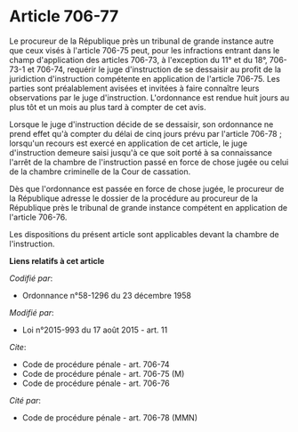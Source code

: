 # Article 706-77

Le procureur de la République près un tribunal de grande instance autre que ceux visés à l'article 706-75 peut, pour les
infractions entrant dans le champ d'application des articles 706-73, à l'exception du 11° et du 18°, 706-73-1 et 706-74,
requérir le juge d'instruction de se dessaisir au profit de la juridiction d'instruction compétente en application de
l'article 706-75. Les parties sont préalablement avisées et invitées à faire connaître leurs observations par le juge
d'instruction. L'ordonnance est rendue huit jours au plus tôt et un mois au plus tard à compter de cet avis. 

Lorsque le juge d'instruction décide de se dessaisir, son ordonnance ne prend effet qu'à compter du délai de cinq jours prévu
par l'article 706-78 ; lorsqu'un recours est exercé en application de cet article, le juge d'instruction demeure saisi
jusqu'à ce que soit porté à sa connaissance l'arrêt de la chambre de l'instruction passé en force de chose jugée ou celui de
la chambre criminelle de la Cour de cassation. 

Dès que l'ordonnance est passée en force de chose jugée, le procureur de la République adresse le dossier de la procédure au
procureur de la République près le tribunal de grande instance compétent en application de l'article 706-76. 

Les dispositions du présent article sont applicables devant la chambre de l'instruction.

**Liens relatifs à cet article**

_Codifié par_:

  - Ordonnance n°58-1296 du 23 décembre 1958

_Modifié par_:

  - Loi n°2015-993 du 17 août 2015 - art. 11

_Cite_:

  - Code de procédure pénale - art. 706-74
  - Code de procédure pénale - art. 706-75 (M)
  - Code de procédure pénale - art. 706-76

_Cité par_:

  - Code de procédure pénale - art. 706-78 (MMN)
